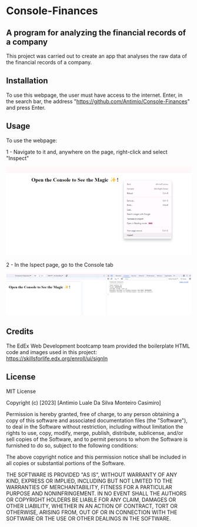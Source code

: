 # Console-Finances

## A program for analyzing the financial records of a company

This project was carried out to create an app that analyses the raw data of the financial records of a company.


## Installation

To use this webpage, the user must have access to the internet. Enter, in the search bar, the address "https://github.com/Antimio/Console-Finances" and press Enter.

## Usage

To use the webpage:

1 - Navigate to it and, anywhere on the page, right-click and select "Inspect"

![Image of "Inspect" option in the list](/images/Inspect.png)

2 - In the Ispect page, go to the Console tab

![Image of the webpage's console](/images/Console.png)


## Credits

The EdEx Web Development bootcamp team provided the boilerplate HTML code and images used in this project: https://skillsforlife.edx.org/enroll/ui/signIn

## License

MIT License

Copyright (c) [2023] [Antimio Luale Da Silva Monteiro Casimiro]

Permission is hereby granted, free of charge, to any person obtaining a copy
of this software and associated documentation files (the "Software"), to deal
in the Software without restriction, including without limitation the rights
to use, copy, modify, merge, publish, distribute, sublicense, and/or sell
copies of the Software, and to permit persons to whom the Software is
furnished to do so, subject to the following conditions:

The above copyright notice and this permission notice shall be included in all
copies or substantial portions of the Software.

THE SOFTWARE IS PROVIDED "AS IS", WITHOUT WARRANTY OF ANY KIND, EXPRESS OR
IMPLIED, INCLUDING BUT NOT LIMITED TO THE WARRANTIES OF MERCHANTABILITY,
FITNESS FOR A PARTICULAR PURPOSE AND NONINFRINGEMENT. IN NO EVENT SHALL THE
AUTHORS OR COPYRIGHT HOLDERS BE LIABLE FOR ANY CLAIM, DAMAGES OR OTHER
LIABILITY, WHETHER IN AN ACTION OF CONTRACT, TORT OR OTHERWISE, ARISING FROM,
OUT OF OR IN CONNECTION WITH THE SOFTWARE OR THE USE OR OTHER DEALINGS IN THE
SOFTWARE.